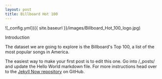 ```yaml
---
layout: post
title: Billboard Hot 100
--- 
```


![_config.yml]({{ site.baseurl }}/images/Billboard_Hot_100_logo.jpg)


Introduction

The dataset we are going to explore is the Billboard's Top 100, a list of the most popular songs in America.

The easiest way to make your first post is to edit this one. Go into /_posts/ and update the Hello World markdown file. For more instructions head over to the [Jekyll Now repository](https://github.com/barryclark/jekyll-now) on GitHub.
